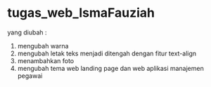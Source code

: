# tugas_web_IsmaFauziah
yang diubah :
1. mengubah warna
2. mengubah letak teks menjadi ditengah dengan fitur text-align
3. menambahkan foto
4. mengubah tema web landing page dan web aplikasi manajemen pegawai
